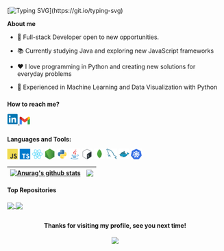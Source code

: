 [![Typing SVG](https://readme-typing-svg.demolab.com?font=Fira+Code&pause=1000&color=58A6FF&width=435&lines=Hi+there%2C+I'm+Jo%C3%A3o+Victor%F0%9F%91%8B%F0%9F%8F%BC;Welcome+to+my+Github+Profile!)](https://git.io/typing-svg)

**About me**

- 💼 Full-stack Developer open to new opportunities.

- 📚 Currently studying Java and exploring new JavaScript frameworks

- ❤️ I love programming in Python and creating new solutions for everyday problems

- 🤖 Experienced in Machine Learning and Data Visualization with Python

###

**How to reach me?**

<a href="https://www.linkedin.com/in/joao-victor-ferreira-da-silva/">
  <code><img src="./resources/linkedin-original.svg" height="25"/></code>
</a>
<a href="mailto:jvictorfsilva@gmail.com">
  <code><img src="./resources/gmail-original.svg" height="18"/></code>
</a>

###

**Languages and Tools:**

<code><img height="25" src="./resources/javascript-original.svg"></code>
<code><img height="25" src="./resources/typescript-original.svg"></code>
<code><img height="25" src="./resources/react-original.svg"></code>
<code><img height="25" src="./resources/nodejs-original.svg"></code>
<code><img height="25" src="./resources/python-original.svg"></code>
<code><img height="25" src="./resources/java-original.svg"></code>
<code><img height="25" src="./resources/bash-original.svg"></code>
<code><img height="25" src="./resources/mongodb-original.svg"></code>
<code><img height="25" src="./resources/mysql-original.svg"></code>
<code><img height="25" src="./resources/docker-original.svg"></code>
<code><img height="25" src="./resources/kubernetes-original.svg"></code>

| <a href="https://github.com/jvictorfsilva"><img align="center" src="https://github-readme-stats.vercel.app/api?username=jvictorfsilva&show_icons=true&theme=github_dark&include_all_commits=true&count_private=true" alt="Anurag's github stats" /></a> | <a href="https://github.com/jvictorfsilva"><img align="center" src="https://github-readme-stats.vercel.app/api/top-langs/?username=jvictorfsilva&layout=compact&langs_count=6&theme=github_dark" /></a> |
| ------------------------------------------------------------------------------------------------------------------------------------------------------------------------------------------------------------------------------------------------------- | ------------------------------------------------------------------------------------------------------------------------------------------------------------------------------------------------------- |

#### Top Repositories

<a href="https://github.com/jvictorfsilva/Slime-Disorder">
  <img align="center" src="https://github-readme-stats.vercel.app/api/pin/?username=jvictorfsilva&repo=Slime-Disorder&theme=github_dark" />
</a>
<a href="https://github.com/jvictorfsilva/tower-defense-pathfinder">
  <img align="center" src="https://github-readme-stats.vercel.app/api/pin/?username=jvictorfsilva&repo=tower-defense-pathfinder&theme=github_dark" />
</a>   
  
  ##
  
<h4 align="center">Thanks for visiting my profile, see you next time!</h4>
<p align="center">
  <img src="https://profile-counter.glitch.me/jvictorfsilva/count.svg" />
</p>
